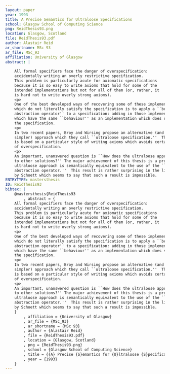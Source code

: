 ```yaml
---
layout: paper
year: 1993
title: A Precise Semantics for Ultraloose Specifications
school: Glasgow School of Computing Science
png: ReidThesis93.png
location: Glasgow, Scotland
file: ReidThesis93.pdf
author: Alastair Reid
ar_shortname: MSc 93
ar_file: MSc_93
affiliation: University of Glasgow
abstract: |
    
    All formal specifiers face the danger of overspecification:
    accidentally writing an overly restrictive specification.
    This problem is particularly acute for axiomatic specifications
    because it is so easy to write axioms that hold for some of the
    intended implementations but not for all of them (or, rather, it
    is hard not to write overly strong axioms).
    <p>
    One of the best developed ways of recovering some of these implementations
    which do not literally satisfy the specification is to apply a ``behavioural
    abstraction operator'' to a specification: adding in those implementations
    which have the same ``behaviour'' as an implementation which does satisfy
    the specification.
    <p>
    In two recent papers, Broy and Wirsing propose an alternative (and apparently
    simpler) approach which they call ``ultraloose specification.''  This approach
    is based on a particular style of writing axioms which avoids certain forms
    of overspecification.
    <p>
    An important, unanswered question is ``How does the ultraloose approach relate
    to other solutions?'' The major achievement of this thesis is a proof that the
    ultraloose approach is semantically equivalent to the use of the ``behavioural
    abstraction operator.''  This result is rather surprising in the light of a result
    by Schoett which seems to say that such a result is impossible.
ENTRYTYPE: mastersthesis
ID: ReidThesis93
bibtex: |
    @mastersthesis{ReidThesis93
        , abstract = {
    All formal specifiers face the danger of overspecification:
    accidentally writing an overly restrictive specification.
    This problem is particularly acute for axiomatic specifications
    because it is so easy to write axioms that hold for some of the
    intended implementations but not for all of them (or, rather, it
    is hard not to write overly strong axioms).
    <p>
    One of the best developed ways of recovering some of these implementations
    which do not literally satisfy the specification is to apply a ``behavioural
    abstraction operator'' to a specification: adding in those implementations
    which have the same ``behaviour'' as an implementation which does satisfy
    the specification.
    <p>
    In two recent papers, Broy and Wirsing propose an alternative (and apparently
    simpler) approach which they call ``ultraloose specification.''  This approach
    is based on a particular style of writing axioms which avoids certain forms
    of overspecification.
    <p>
    An important, unanswered question is ``How does the ultraloose approach relate
    to other solutions?'' The major achievement of this thesis is a proof that the
    ultraloose approach is semantically equivalent to the use of the ``behavioural
    abstraction operator.''  This result is rather surprising in the light of a result
    by Schoett which seems to say that such a result is impossible.
    }
        , affiliation = {University of Glasgow}
        , ar_file = {MSc_93}
        , ar_shortname = {MSc 93}
        , author = {Alastair Reid}
        , file = {ReidThesis93.pdf}
        , location = {Glasgow, Scotland}
        , png = {ReidThesis93.png}
        , school = {Glasgow School of Computing Science}
        , title = {{A} Precise {S}emantics for {U}ltraloose {S}pecifications}
        , year = {1993}
    }
---
```

